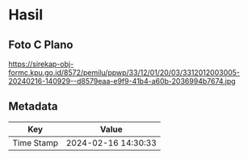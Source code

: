# Hasil

## Foto C Plano

https://sirekap-obj-formc.kpu.go.id/8572/pemilu/ppwp/33/12/01/20/03/3312012003005-20240216-140929--d8579eaa-e9f9-41b4-a60b-2036994b7674.jpg


## Metadata

| Key        | Value               |
| ---------- | ------------------- |
| Time Stamp | 2024-02-16 14:30:33 |



